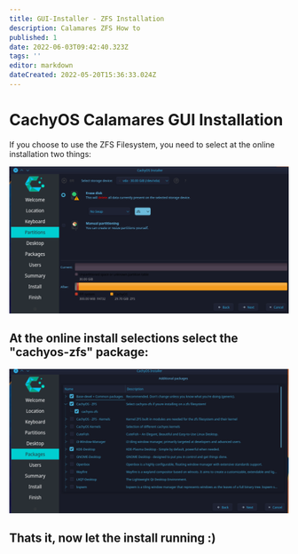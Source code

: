 ```yaml
---
title: GUI-Installer - ZFS Installation
description: Calamares ZFS How to
published: 1
date: 2022-06-03T09:42:40.323Z
tags: ''
editor: markdown
dateCreated: 2022-05-20T15:36:33.024Z
---
```


# CachyOS Calamares GUI Installation

If you choose to use the ZFS Filesystem, you need to select at the online installation two things:

![zfs1.png](/src/content/docs/Images/zfs1.png)

## At the online install selections select the "cachyos-zfs" package:

![zfs2.png](/src/content/docs/Images/zfs2.png)

## Thats it, now let the install running :)
